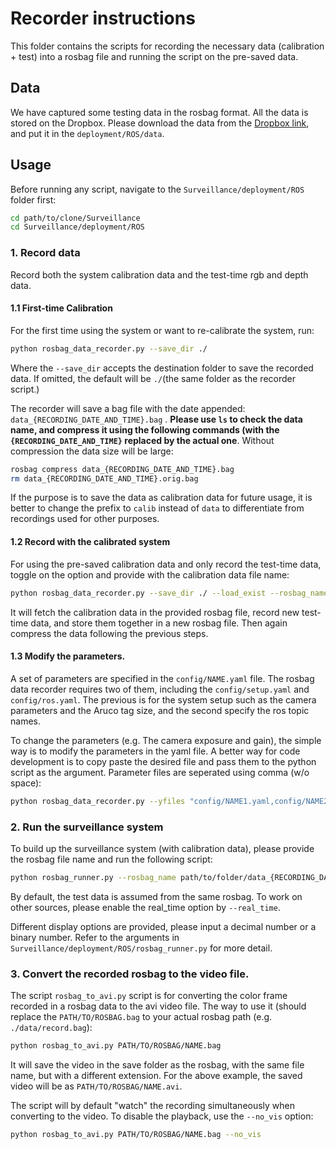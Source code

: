 # Recorder instructions

This folder contains the scripts for recording the necessary data (calibration + test) into a rosbag file and running the script on the pre-saved data.

## Data

We have captured some testing data in the rosbag format. All the data is stored on the Dropbox. Please download the data from the [Dropbox link](https://www.dropbox.com/sh/6odjfrw522yko09/AAATSuZU7pl4vfzc-lVCro07a?dl=0), and put it in the ```deployment/ROS/data```.

## Usage

Before running any script, navigate to the ```Surveillance/deployment/ROS``` folder first:

```bash
cd path/to/clone/Surveillance
cd Surveillance/deployment/ROS
```



###  1. Record data

Record both the system calibration data and the test-time rgb and depth data.

#### 1.1 First-time Calibration

For the first time using the system or want to re-calibrate the system, run:

```bash
python rosbag_data_recorder.py --save_dir ./
```

Where the ```--save_dir``` accepts the destination folder to save the recorded data. If omitted, the default will be ```./```(the same folder as the recorder script.)

The recorder will save a bag file with the date appended: ```data_{RECORDING_DATE_AND_TIME}.bag``` . **Please use ```ls``` to check the data name, and compress it using the following commands (with the ```{RECORDING_DATE_AND_TIME}``` replaced by the actual one**. Without compression the data size will be large:

```bash
rosbag compress data_{RECORDING_DATE_AND_TIME}.bag
rm data_{RECORDING_DATE_AND_TIME}.orig.bag
```
If the purpose is to save the data as calibration data for future usage, it is better to change the prefix to ``calib`` instead of ``data`` to differentiate from recordings used for other purposes. 




#### 1.2 Record with the calibrated system

For using the pre-saved calibration data and only record the test-time data, toggle on the option and provide with the calibration data file name:

```bash
python rosbag_data_recorder.py --save_dir ./ --load_exist --rosbag_name path/to/folder/calib_{RECORDING_DATE_AND_TIME}.bag
```

It will fetch the calibration data in the provided rosbag file, record new test-time data, and store them together in a new rosbag file. Then again compress the data following the previous steps.



#### 1.3 Modify the parameters.

A set of parameters are specified in the ```config/NAME.yaml``` file. The rosbag data recorder requires two of them, including the ```config/setup.yaml``` and ```config/ros.yaml```. The previous is for the system setup such as the camera parameters and the Aruco tag size, and the second specify the ros topic names.

To change the parameters (e.g. The camera exposure and gain), the simple way is to modify the parameters in the yaml file. A better way for code development is to copy paste the desired file and pass them to the python script as the argument. Parameter files are seperated using comma (w/o space):

```bash
python rosbag_data_recorder.py --yfiles "config/NAME1.yaml,config/NAME2.yaml,..."
```





### 2. Run the surveillance system 

To build up the surveillance system (with calibration data), please provide the rosbag file name and run the following script:

```bash
python rosbag_runner.py --rosbag_name path/to/folder/data_{RECORDING_DATE_AND_TIME}.bag
```

By default, the test data is assumed from the same rosbag. To work on other sources, please enable the real_time option by ```--real_time```.

Different display options are provided, please input a decimal number or a binary number. Refer to the arguments in ```Surveillance/deployment/ROS/rosbag_runner.py``` for more detail.



### 3. Convert the recorded rosbag to the video file.

The script ```rosbag_to_avi.py``` script is for converting the color frame recorded in a rosbag data to the avi video file. The way to use it (should replace the ```PATH/TO/ROSBAG.bag``` to your actual rosbag path (e.g. ```./data/record.bag```):

```bash
python rosbag_to_avi.py PATH/TO/ROSBAG/NAME.bag
```

It will save the video in the save folder as the rosbag, with the same file name, but with a different extension. For the above example, the saved video will be as ```PATH/TO/ROSBAG/NAME.avi```.

The script will by default "watch" the recording simultaneously when converting to the video. To disable the playback, use the ```--no_vis``` option:

```bash
python rosbag_to_avi.py PATH/TO/ROSBAG/NAME.bag --no_vis
```



